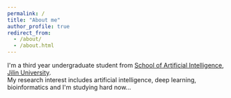 ```yaml
---
permalink: /
title: "About me"
author_profile: true
redirect_from: 
  - /about/
  - /about.html
---
```


I'm a third year undergraduate student from [School of Artificial Intelligence](https://sai.jlu.edu.cn/), [Jilin University](https://www.jlu.edu.cn/). \
My research interest includes artificial intelligence, deep learning, bioinformatics and I'm studying hard now...

